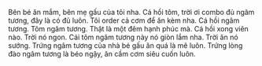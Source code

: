 Bên bé ăn mắm, bên mẹ gấu của tôi nha. Cá hồi tôm, trời ơi combo đủ ngâm tương, đây là có đủ luôn. Tôi order cả cơm để ăn kèm nha. Cá hồi ngâm tương. Tôm ngâm tương. Thật là một đêm hạnh phúc mà. Cá hồi xong viên nào. Trời nó ngon. Cái tôm ngâm tương này nó giòn lắm nha. Trời ăn nó sướng. Trứng ngâm tương của nhà bé gấu ăn quá là mê luôn. Trứng lòng đào ngâm tương là béo ngậy, ăn cầm cơm siêu cuốn luôn.